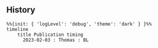 ## History
```mermaid
%%{init: { 'logLevel': 'debug', 'theme': 'dark' } }%%
timeline
    title Publication timing
      2023-02-03 : Thomas : BL
```
